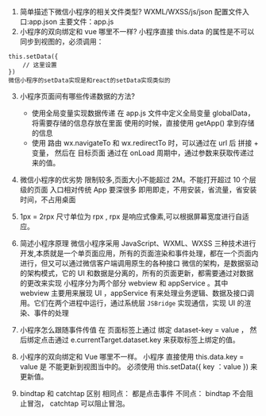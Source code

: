 1. 简单描述下微信小程序的相关文件类型?
   WXML/WXSS/js/json
   配置文件入口:app.json
   主要文件：app.js
2. 小程序的双向绑定和 vue 哪里不一样?
   小程序直接 this.data 的属性是不可以同步到视图的，必须调用：

```JS
this.setData({
    // 这里设置
})
微信小程序的setData实现是和react的setData实现类似的
```

3. 小程序页面间有哪些传递数据的方法?
   - 使用全局变量实现数据传递
     在 app.js 文件中定义全局变量 globalData， 将需要存储的信息存放在里面
     使用的时候，直接使用 getApp() 拿到存储的信息
   - 使用 路由
     wx.navigateTo 和 wx.redirectTo 时，可以通过在 url 后 拼接 + 变量， 然后在 目标页面 通过在 onLoad 周期中，通过参数来获取传递过来的值。
4. 微信小程序的优劣势
   限制较多,页面大小不能超过 2M。不能打开超过 10 个层级的页面
   入口相对传统 App 要深很多
   即用即走，不用安装，省流量，省安装时间，不占用桌面
5. 1px = 2rpx
   尺寸单位为 rpx , rpx 是响应式像素,可以根据屏幕宽度进行自适应。

6. 简述小程序原理
   微信小程序采用 JavaScript、WXML、WXSS 三种技术进行开发,本质就是一个单页面应用，所有的页面渲染和事件处理，都在一个页面内进行，但又可以通过微信客户端调用原生的各种接口
   微信的架构，是数据驱动的架构模式，它的 UI 和数据是分离的，所有的页面更新，都需要通过对数据的更改来实现
   小程序分为两个部分 webview 和 appService 。其中 webview 主要用来展现 UI ，appService 有来处理业务逻辑、数据及接口调用。它们在两个进程中运行，通过系统层 `JSBridge` 实现通信，实现 UI 的渲染、事件的处理

7. 小程序怎么跟随事件传值
   在 页面标签上通过 绑定 dataset-key = value ， 然后绑定点击通过 e.currentTarget.dataset.key 来获取标签上绑定的值。

8. 小程序的双向绑定和 Vue 哪里不一样。
   小程序 直接使用 this.data.key = value 是 不能更新到视图当中的。
   必须使用 this.setData({ key ：value }) 来更新值。
9. bindtap 和 catchtap 区别
   相同点： 都是点击事件
   不同点： bindtap 不会阻止冒泡， catchtap 可以阻止冒泡。
